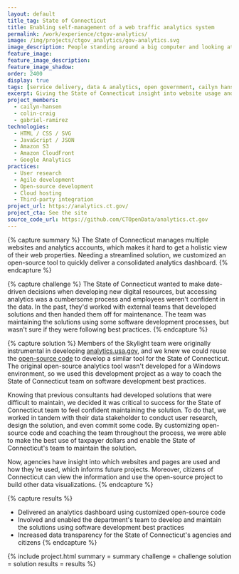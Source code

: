```yaml
---
layout: default
title_tag: State of Connecticut
title: Enabling self-management of a web traffic analytics system
permalink: /work/experience/ctgov-analytics/
image: /img/projects/ctgov_analytics/gov-analytics.svg
image_description: People standing around a big computer and looking at a screen displaying analytical data.
feature_image:
feature_image_description:
feature_image_shadow:
order: 2400
display: true
tags: [service delivery, data & analytics, open government, cailyn hansen, colin craig, gabriel ramirez]
excerpt: Giving the State of Connecticut insight into website usage and trends to better serve the needs of their constituents.
project_members:
  - cailyn-hansen
  - colin-craig
  - gabriel-ramirez
technologies:
  - HTML / CSS / SVG
  - JavaScript / JSON
  - Amazon S3
  - Amazon CloudFront
  - Google Analytics
practices:
  - User research
  - Agile development
  - Open-source development
  - Cloud hosting
  - Third-party integration
project_url: https://analytics.ct.gov/
project_cta: See the site
source_code_url: https://github.com/CTOpenData/analytics.ct.gov
---
```


{% capture summary %}
The State of Connecticut manages multiple websites and analytics accounts, which
makes it hard to get a holistic view of their web properties. Needing a
streamlined solution, we customized an open-source tool to quickly deliver a
consolidated analytics dashboard.
{% endcapture %}

{% capture challenge %}
The State of Connecticut wanted to make date-driven decisions when developing new
digital resources, but accessing analytics was a cumbersome process and employees
weren't confident in the data. In the past, they'd worked with external teams
that developed solutions and then handed them off for maintenance. The team was
maintaining the solutions using some software development processes, but wasn't
sure if they were following best practices.
{% endcapture %}

{% capture solution %}
Members of the Skylight team were originally instrumental in developing
[analytics.usa.gov](https://analytics.usa.gov/),
and we knew we could reuse the
[open-source code](https://github.com/18F/analytics.usa.gov)
to develop a similar tool for the State of Connecticut. The original open-source
analytics tool wasn't developed for a Windows environment, so we used this development
project as a way to coach the State of Connecticut team on software development best practices.

Knowing that previous consultants had developed solutions that were difficult
to maintain, we decided it was critical to success for the State of Connecticut team to feel
confident maintaining the solution. To do that, we worked in tandem with their
data stakeholder to conduct user research, design the solution, and even commit some code.
By customizing open-source code and coaching the team throughout the process, we were able to make the
best use of taxpayer dollars and enable the State of Connecticut's team to maintain the solution.

Now, agencies have insight into which websites and pages are used and how
they're used, which informs future projects. Moreover, citizens of Connecticut
can view the information and use the open-source project to build other data
visualizations.
{% endcapture %}

{% capture results %}
- Delivered an analytics dashboard using customized open-source code
- Involved and enabled the department's team to develop and maintain the solutions using software development best practices
- Increased data transparency for the State of Connecticut's agencies and citizens
{% endcapture %}

{% include project.html
  summary = summary
  challenge = challenge
  solution = solution
  results = results
%}
